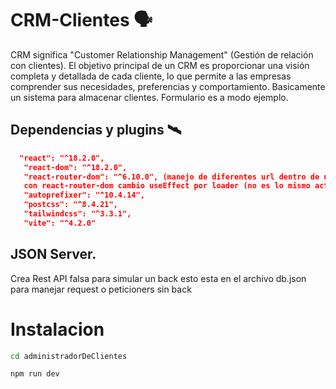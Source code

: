 # CRM-Clientes  🗣️
CRM significa "Customer Relationship Management" (Gestión de relación con clientes).
El objetivo principal de un CRM es proporcionar una visión completa y detallada de cada cliente,
lo que permite a las empresas comprender sus necesidades, preferencias y comportamiento.
Basicamente un sistema para almacenar clientes.
Formulario es a modo ejemplo.
                   
 ## Dependencias  y plugins 🛰️
 ```json
   "react": "^18.2.0",
    "react-dom": "^18.2.0",
    "react-router-dom": "^6.10.0", (manejo de diferentes url dentro de una sola app)
    con react-router-dom cambio useEffect por loader (no es lo mismo actua similar)
    "autoprefixer": "^10.4.14", 
    "postcss": "^8.4.21",
    "tailwindcss": "^3.3.1",
    "vite": "^4.2.0"
   ```              
  ## JSON Server.
  Crea Rest API falsa para simular un back 
  esto esta en el archivo db.json
  para manejar request o peticioners sin back 

# Instalacion
```bash
cd administradorDeClientes
```
```bash
npm run dev
```

